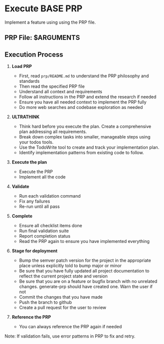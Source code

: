 # Execute BASE PRP

Implement a feature using using the PRP file.

## PRP File: $ARGUMENTS

## Execution Process

1. **Load PRP**
   - First, read `prp/README.md` to understand the PRP philosophy and standards
   - Then read the specified PRP file
   - Understand all context and requirements
   - Follow all instructions in the PRP and extend the research if needed
   - Ensure you have all needed context to implement the PRP fully
   - Do more web searches and codebase exploration as needed

2. **ULTRATHINK**
   - Think hard before you execute the plan. Create a comprehensive plan addressing all requirements.
   - Break down complex tasks into smaller, manageable steps using your todos tools.
   - Use the TodoWrite tool to create and track your implementation plan.
   - Identify implementation patterns from existing code to follow.

3. **Execute the plan**
   - Execute the PRP
   - Implement all the code

4. **Validate**
   - Run each validation command
   - Fix any failures
   - Re-run until all pass

5. **Complete**
   - Ensure all checklist items done
   - Run final validation suite
   - Report completion status
   - Read the PRP again to ensure you have implemented everything

6. **Stage for deployment**
   - Bump the semver patch version for the project in the appropriate place unless explicitly told to bump major or minor
   - Be sure that you have fully updated all project documentation to reflect the current project state and version
   - Be sure that you are on a feature or bugfix branch with no unrelated changes. generate-prp should have created one. Warn the user if not
   - Commit the changes that you have made
   - Push the branch to github
   - Create a pull request for the user to review

7. **Reference the PRP**
   - You can always reference the PRP again if needed

Note: If validation fails, use error patterns in PRP to fix and retry.